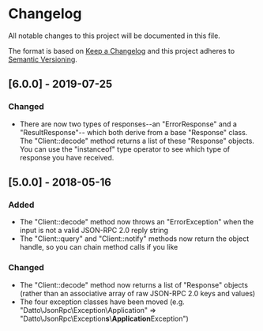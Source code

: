 # Changelog

All notable changes to this project will be documented in this file.

The format is based on [Keep a Changelog](http://keepachangelog.com/en/1.0.0/)
and this project adheres to [Semantic Versioning](http://semver.org/spec/v2.0.0.html).

## [6.0.0] - 2019-07-25
### Changed
 - There are now two types of responses--an "ErrorResponse" and a "ResultResponse"--
   which both derive from a base "Response" class. The "Client::decode" method
   returns a list of these "Response" objects. You can use the "instanceof"
   type operator to see which type of response you have received.

## [5.0.0] - 2018-05-16
### Added
 - The "Client::decode" method now throws an "ErrorException" when the input is not a valid JSON-RPC 2.0 reply string
 - The "Client::query" and "Client::notify" methods now return the object handle, so you can chain method calls if you like

### Changed
 - The "Client::decode" method now returns a list of "Response" objects (rather than an associative array of raw JSON-RPC 2.0 keys and values)
 - The four exception classes have been moved (e.g. "Datto\JsonRpc\Exception\Application" => "Datto\JsonRpc\Exception**s**\\**Application**Exception")
